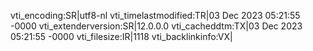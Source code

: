 vti_encoding:SR|utf8-nl
vti_timelastmodified:TR|03 Dec 2023 05:21:55 -0000
vti_extenderversion:SR|12.0.0.0
vti_cacheddtm:TX|03 Dec 2023 05:21:55 -0000
vti_filesize:IR|1118
vti_backlinkinfo:VX|
